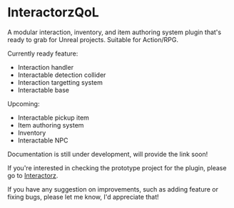 # InteractorzQoL
A modular interaction, inventory, and item authoring system plugin that's ready to grab for Unreal projects.
Suitable for Action/RPG.

Currently ready feature:
+ Interaction handler
+ Interactable detection collider
+ Interaction targetting system
+ Interactable base

Upcoming:
+ Interactable pickup item
+ Item authoring system
+ Inventory
+ Interactable NPC

Documentation is still under development, will provide the link soon!

If you're interested in checking the prototype project for the plugin, please go to [Interactorz](https://github.com/zakiandiga/Interactorz).

If you have any suggestion on improvements, such as adding feature or fixing bugs, please let me know, I'd appreciate that!
